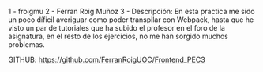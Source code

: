 1 - froigmu
2 - Ferran Roig Muñoz
3 - Descripción:
En esta practica me sido un poco díficil averiguar como poder transpilar con Webpack, hasta que he visto un par de tutoriales que ha subido el profesor en el foro de la asignatura, en el resto de los ejercicios, no me han sorgido muchos problemas.

GITHUB: https://github.com/FerranRoigUOC/Frontend_PEC3
